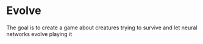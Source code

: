 # Evolve
The goal is to create a game about creatures trying to survive and let neural networks evolve playing it

